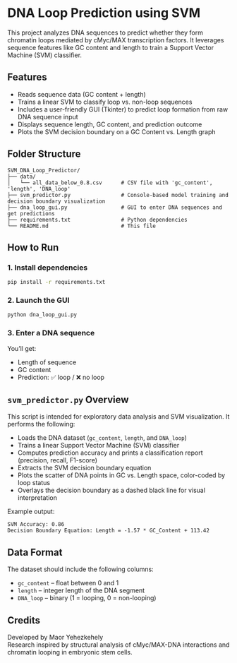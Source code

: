 
# DNA Loop Prediction using SVM

This project analyzes DNA sequences to predict whether they form chromatin loops mediated by cMyc/MAX transcription factors. It leverages sequence features like GC content and length to train a Support Vector Machine (SVM) classifier.

## Features
- Reads sequence data (GC content + length)
- Trains a linear SVM to classify loop vs. non-loop sequences
- Includes a user-friendly GUI (Tkinter) to predict loop formation from raw DNA sequence input
- Displays sequence length, GC content, and prediction outcome
- Plots the SVM decision boundary on a GC Content vs. Length graph

## Folder Structure
```
SVM_DNA_Loop_Predictor/
├── data/
│   └── all_data_below_0.8.csv      # CSV file with 'gc_content', 'length', 'DNA_loop'
├── svm_predictor.py                # Console-based model training and decision boundary visualization
├── dna_loop_gui.py                 # GUI to enter DNA sequences and get predictions
├── requirements.txt                # Python dependencies
└── README.md                       # This file
```

## How to Run

### 1. Install dependencies
```bash
pip install -r requirements.txt
```

### 2. Launch the GUI
```bash
python dna_loop_gui.py
```

### 3. Enter a DNA sequence
You’ll get:
- Length of sequence
- GC content
- Prediction: ✅ loop / ❌ no loop

## `svm_predictor.py` Overview
This script is intended for exploratory data analysis and SVM visualization. It performs the following:

- Loads the DNA dataset (`gc_content`, `length`, and `DNA_loop`)
- Trains a linear Support Vector Machine (SVM) classifier
- Computes prediction accuracy and prints a classification report (precision, recall, F1-score)
- Extracts the SVM decision boundary equation
- Plots the scatter of DNA points in GC vs. Length space, color-coded by loop status
- Overlays the decision boundary as a dashed black line for visual interpretation

Example output:
```
SVM Accuracy: 0.86
Decision Boundary Equation: Length = -1.57 * GC_Content + 113.42
```

## Data Format
The dataset should include the following columns:
- `gc_content` – float between 0 and 1
- `length` – integer length of the DNA segment
- `DNA_loop` – binary (1 = looping, 0 = non-looping)

## Credits
Developed by Maor Yehezkehely  
Research inspired by structural analysis of cMyc/MAX-DNA interactions and chromatin looping in embryonic stem cells.
